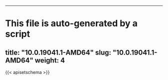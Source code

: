 
---
# This file is auto-generated by a script
title: "10.0.19041.1-AMD64"
slug: "10.0.19041.1-AMD64"
weight: 4
---

{{< apisetschema >}}

